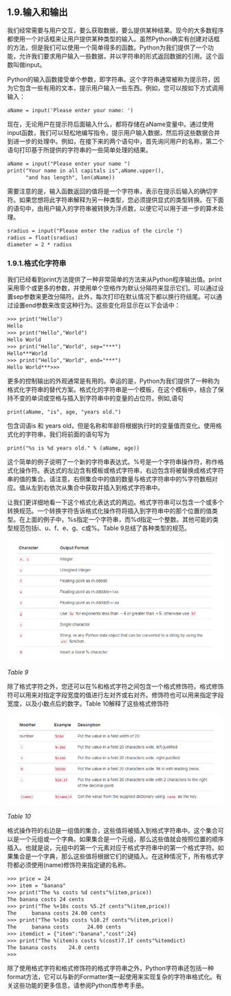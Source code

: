 ## 1.9.输入和输出

我们经常需要与用户交互，要么获取数据，要么提供某种结果。现今的大多数程序都使用一个对话框来让用户提供某种类型的输入。虽然Python确实有创建对话框的方法，但是我们可以使用一个简单得多的函数。Python为我们提供了一个功能，允许我们要求用户输入一些数据，并以字符串的形式返回数据的引用。这个函数叫做input。

Python的输入函数接受单个参数，即字符串。这个字符串通常被称为提示符，因为它包含一些有用的文本，提示用户输入一些东西。例如，您可以按如下方式调用输入：

````
aName = input('Please enter your name: ')
````

现在，无论用户在提示符后面输入什么，都将存储在aName变量中。通过使用input函数，我们可以轻松地编写指令，提示用户输入数据，然后将这些数据合并到进一步的处理中。例如，在接下来的两个语句中，首先询问用户的名称，第二个语句打印基于所提供的字符串的一些简单处理的结果。

````
aName = input("Please enter your name ")
print("Your name in all capitals is",aName.upper(),
      "and has length", len(aName))
````

需要注意的是，输入函数返回的值将是一个字符串，表示在提示后输入的确切字符。如果您想将此字符串解释为另一种类型，您必须提供显式的类型转换。在下面的语句中，由用户输入的字符串被转换为浮点数，以便它可以用于进一步的算术处理。

````
sradius = input("Please enter the radius of the circle ")
radius = float(sradius)
diameter = 2 * radius
````


### 1.9.1.格式化字符串

我们已经看到print方法提供了一种非常简单的方法来从Python程序输出值。print采用零个或更多的参数，并使用单个空格作为默认分隔符来显示它们。可以通过设置sep参数来更改分隔符。此外，每次打印在默认情况下都以换行符结尾。可以通过设置end参数来改变这种行为。这些变化将显示在以下会话中：

````
>>> print("Hello")
Hello
>>> print("Hello","World")
Hello World
>>> print("Hello","World", sep="***")
Hello***World
>>> print("Hello","World", end="***")
Hello World***>>>
````

更多的控制输出的外观通常是有用的。幸运的是，Python为我们提供了一种称为格式化字符串的替代方案。格式化的字符串是一个模板，在这个模板中，结合了保持不变的单词或空格与插入到字符串中的变量的占位符。例如,语句

````
print(aName, "is", age, "years old.")
````

包含词语is 和 years old，但是名称和年龄将根据执行时的变量值而变化。使用格式化的字符串，我们将前面的语句写为

````
print("%s is %d years old." % (aName, age))
````

这个简单的例子说明了一个新的字符串表达式。%号是一个字符串操作符，称作格式化操作符。表达式的左边含有模板或格式字符串，右边包含将被替换成格式字符串的值的集合。请注意，右侧集合中的值的数量与格式字符串中的%字符数相对应。值从左到右依次从集合中获取并插入到格式字符串中。

让我们更详细地看一下这个格式化表达式的两边。格式字符串可以包含一个或多个转换规范。一个转换字符告诉格式化操作符将插入到字符串中的那个位置的值类型。在上面的例子中，%s指定一个字符串，而%d指定一个整数。其他可能的类型规范包括i、u、f、e、g、c或%。Table 9总结了各种类型的规范。

![1.9.输入和输出.table9](assets/1.9.输入和输出.table9.png)

*Table 9*

除了格式字符之外，您还可以在%和格式字符之间包含一个格式修饰符。格式修饰符可以用来对指定字段宽度的值进行左对齐或右对齐。修饰符也可以用来指定字段宽度，以及小数点后的数字。Table 10解释了这些格式修饰符

![1.9.输入和输出.table10](assets/1.9.输入和输出.table10.png)

*Table 10*

格式操作符的右边是一组值的集合，这些值将被插入到格式字符串中。这个集合可以是一个元组或一个字典。如果集合是一个元组，那么这些值就会按照位置的顺序插入。也就是说，元组中的第一个元素对应于格式字符串中的第一个格式字符。如果集合是一个字典，那么这些值将根据它们的键插入。在这种情况下，所有格式字符都必须使用(name)修饰符来指定键的名称。

````
>>> price = 24
>>> item = "banana"
>>> print("The %s costs %d cents"%(item,price))
The banana costs 24 cents
>>> print("The %+10s costs %5.2f cents"%(item,price))
The     banana costs 24.00 cents
>>> print("The %+10s costs %10.2f cents"%(item,price))
The     banana costs      24.00 cents
>>> itemdict = {"item":"banana","cost":24}
>>> print("The %(item)s costs %(cost)7.1f cents"%itemdict)
The banana costs    24.0 cents
>>>
````

除了使用格式字符和格式修饰符的格式字符串之外，Python字符串还包括一种format方法，它可以与新的Formatter类一起使用来实现复杂的字符串格式化。有关这些功能的更多信息，请参阅Python库参考手册。


































